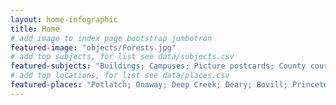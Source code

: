 ```yaml
---
layout: home-infographic
title: Home
# add image to index page bootstrap jumbotron
featured-image: "objects/Forests.jpg"
# add top subjects, for list see data/subjects.csv
featured-subjects: "Buildings; Campuses; Picture postcards; County courthouses; Farms; Schools"
# add top locations, for list see data/places.csv
featured-places: "Potlatch; Onaway; Deep Creek; Deary; Bovill; Princeton"
---
```


